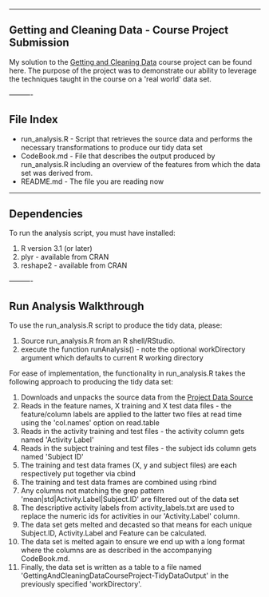 ----
## Getting and Cleaning Data - Course Project Submission

My solution to the [Getting and Cleaning Data](https://class.coursera.org/getdata-009) course project can be found here.  The purpose of the project was to demonstrate our ability to leverage the techniques taught in the course on a 'real world' data set.  

———-
## File Index

* run_analysis.R - Script that retrieves the source data and performs the necessary transformations to produce our tidy data set 
* CodeBook.md - File that describes the output produced by run_analysis.R including an overview of the features from which the data set was derived from.
* README.md - The file you are reading now

----
## Dependencies

To run the analysis script, you must have installed:

1. R version 3.1 (or later)
2. plyr - available from CRAN
3. reshape2 - available from CRAN

———-
## Run Analysis Walkthrough

To use the run_analysis.R script to produce the tidy data, please:

1. Source run_analysis.R from an R shell/RStudio.
2. execute the function runAnalysis() - note the optional workDirectory argument which defaults to current R working directory

For ease of implementation, the functionality in run_analysis.R takes the following approach to producing the tidy data set:

1. Downloads and unpacks the source data from the [Project Data Source](https://d396qusza40orc.cloudfront.net/getdata%2Fprojectfiles%2FUCI%20HAR%20Dataset.zip)
2. Reads in the feature names, X training and X test data files - the feature/column labels are applied to the latter two files at read time using the 'col.names' option on read.table
3. Reads in the activity training and test files - the activity column gets named 'Activity Label'
4. Reads in the subject training and test files - the subject ids column gets named 'Subject ID'
5. The training and test data frames (X, y and subject files) are each respectively put together via cbind
6. The training and test data frames are combined using rbind
7. Any columns not matching the grep pattern 'mean|std|Activity.Label|Subject.ID' are filtered out of the data set 
8. The descriptive activity labels from activity_labels.txt are used to replace the numeric ids for activities in our 'Activity.Label' column.
9. The data set gets melted and decasted so that means for each unique Subject.ID, Activity.Label and Feature can be calculated.
10. The data set is melted again to ensure we end up with a long format where the columns are as described in the accompanying CodeBook.md.
11. Finally, the data set is written as a table to a file named 'GettingAndCleaningDataCourseProject-TidyDataOutput' in the previously specified 'workDirectory'.


